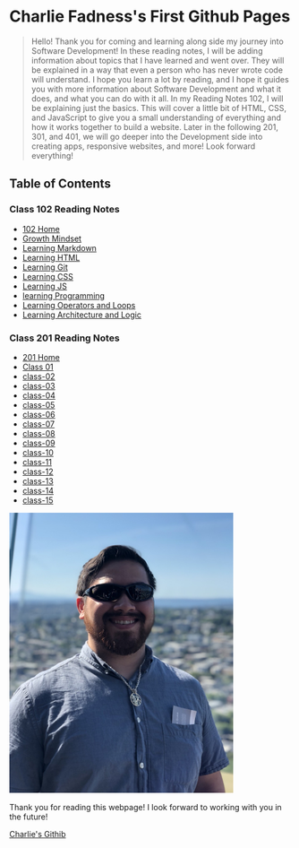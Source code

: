 
# Charlie Fadness's First Github Pages

> Hello! Thank you for coming and learning along side my journey into Software Development! In these reading notes, I will be adding information about topics that I have learned and went over. They will be explained in a way that even a person who has never wrote code will understand. I hope you learn a lot by reading, and I hope it guides you with more information about Software Development and what it does, and what you can do with it all. In my Reading Notes 102, I will be explaining just the basics. This will cover a little bit of HTML, CSS, and JavaScript to give you a small understanding of everything and how it works together to build a website. Later in the following 201, 301, and 401, we will go deeper into the Development side into creating apps, responsive websites, and more! Look forward everything!

## Table of Contents

### Class 102 Reading Notes

* [102 Home](https://fadnesscharlie.github.io/reading-notes/102)
* [Growth Mindset](/102/growth_mindset)
* [Learning Markdown](/102/learning_markdown)
* [Learning HTML](/102/learning_html)
* [Learning Git](/102/learning_git)
* [Learning CSS](/102/learning_css)
* [Learning JS](/102/learning_js)
* [learning Programming](/102/learning_programming)
* [Learning Operators and Loops](/102/learning_operators_and_loops)
* [Learning Architecture and Logic](/102/learning_arch_and_logic)

### Class 201 Reading Notes

* [201 Home](https://fadnesscharlie.github.io/reading-notes/201)
* [Class 01](/201/class-01)
* [class-02](/201/class-02)
* [class-03](/201/class-03)
* [class-04](/201/class-04)
* [class-05](/201/class-05)
* [class-06](/201/class-06)
* [class-07](/201/class-07)
* [class-08](/201/class-08)
* [class-09](/201/class-09)
* [class-10](/201/class-10)
* [class-11](/201/class-11)
* [class-12](/201/class-12)
* [class-13](/201/class-13)
* [class-14](/201/class-14)
* [class-15](/201/class-15)

<img src="../images/ProfilePic.jpg" width="400" height="500">

Thank you for reading this webpage! I look forward to working with you in the future!

[Charlie's Githib](https://github.com/fadnesscharlie)   
